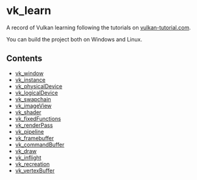 # vk_learn

A record of Vulkan learning following the tutorials on [vulkan-tutorial.com](https://vulkan-tutorial.com).

You can build the project both on Windows and Linux.

## Contents

- [vk_window](src/drawTriangle/vk_window)
- [vk_instance](src/drawTriangle/vk_instance)
- [vk_physicalDevice](src/drawTriangle/vk_physicalDevice)
- [vk_logicalDevice](src/drawTriangle/vk_logicalDevice)
- [vk_swapchain](src/drawTriangle/vk_swapchain)
- [vk_imageView](src/drawTriangle/vk_imageView)
- [vk_shader](src/drawTriangle/vk_shader)
- [vk_fixedFunctions](src/drawTriangle/vk_fixedFunctions)
- [vk_renderPass](src/drawTriangle/vk_renderPass)
- [vk_pipeline](src/drawTriangle/vk_pipeline)
- [vk_framebuffer](src/drawTriangle/vk_framebuffer)
- [vk_commandBuffer](src/drawTriangle/vk_commandBuffer)
- [vk_draw](src/drawTriangle/vk_draw)
- [vk_inflight](src/drawTriangle/vk_inflight)
- [vk_recreation](src/drawTriangle/vk_recreation)
- [vk_vertexBuffer](src/vertexBuffer/vk_vertexBuffer)

